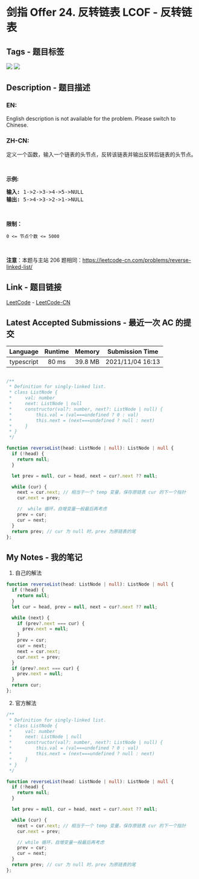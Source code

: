 
# 剑指 Offer 24. 反转链表 LCOF - 反转链表

## Tags - 题目标签

 <img src="https://img.shields.io/badge/Recursion-递归-blue.svg">   <img src="https://img.shields.io/badge/Linked List-链表-blue.svg">  


## Description - 题目描述

### EN:
<p>English description is not available for the problem. Please switch to Chinese.</p>


### ZH-CN:
<p>定义一个函数，输入一个链表的头节点，反转该链表并输出反转后链表的头节点。</p>

<p>&nbsp;</p>

<p><strong>示例:</strong></p>

<pre><strong>输入:</strong> 1-&gt;2-&gt;3-&gt;4-&gt;5-&gt;NULL
<strong>输出:</strong> 5-&gt;4-&gt;3-&gt;2-&gt;1-&gt;NULL</pre>

<p>&nbsp;</p>

<p><strong>限制：</strong></p>

<p><code>0 &lt;= 节点个数 &lt;= 5000</code></p>

<p>&nbsp;</p>

<p><strong>注意</strong>：本题与主站 206 题相同：<a href="https://leetcode-cn.com/problems/reverse-linked-list/">https://leetcode-cn.com/problems/reverse-linked-list/</a></p>



## Link - 题目链接

[LeetCode](https://leetcode.com/problems/fan-zhuan-lian-biao-lcof/description/)  -  [LeetCode-CN](https://leetcode.cn/problems/fan-zhuan-lian-biao-lcof/description/)
## Latest Accepted Submissions - 最近一次 AC 的提交


| Language | Runtime | Memory | Submission Time |
|:---:|:---:|:---:|:---:|
| typescript  | 80 ms | 39.8 MB | 2021/11/04 16:13 |

```typescript

/**
 * Definition for singly-linked list.
 * class ListNode {
 *     val: number
 *     next: ListNode | null
 *     constructor(val?: number, next?: ListNode | null) {
 *         this.val = (val===undefined ? 0 : val)
 *         this.next = (next===undefined ? null : next)
 *     }
 * }
 */

function reverseList(head: ListNode | null): ListNode | null {
  if (!head) {
    return null;
  }

  let prev = null, cur = head, next = cur?.next ?? null;

  while (cur) {
    next = cur.next; // 相当于一个 temp 变量，保存原链表 cur 的下一个指针
    cur.next = prev;

    //  while 循环，自增变量一般最后再考虑
    prev = cur;
    cur = next;
  }
  return prev; // cur 为 null 时，prev 为原链表的尾
};

```
## My Notes - 我的笔记


1. 自己的解法
```typescript
function reverseList(head: ListNode | null): ListNode | null {
  if (!head) {
    return null;
  }
  let cur = head, prev = null, next = cur?.next ?? null;

  while (next) {
    if (prev?.next === cur) {
      prev.next = null;
    }
    prev = cur;
    cur = next;
    next = cur.next;
    cur.next = prev;
  }
  if (prev?.next === cur) {
    prev.next = null;
  }
  return cur;
};
```

2. 官方解法
```typescript
/**
 * Definition for singly-linked list.
 * class ListNode {
 *     val: number
 *     next: ListNode | null
 *     constructor(val?: number, next?: ListNode | null) {
 *         this.val = (val===undefined ? 0 : val)
 *         this.next = (next===undefined ? null : next)
 *     }
 * }
 */

function reverseList(head: ListNode | null): ListNode | null {
  if (!head) {
    return null;
  }

  let prev = null, cur = head, next = cur?.next ?? null;

  while (cur) {
    next = cur.next; // 相当于一个 temp 变量，保存原链表 cur 的下一个指针
    cur.next = prev;

    // while 循环，自增变量一般最后再考虑
    prev = cur;
    cur = next;
  }
  return prev; // cur 为 null 时，prev 为原链表的尾
};
```

